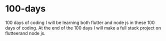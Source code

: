 # 100-days
100 days of coding
I will be learning both flutter and node js in these 100 days of coding. At the end of the 100 days I will make a full stack project on flutteerand node js.
